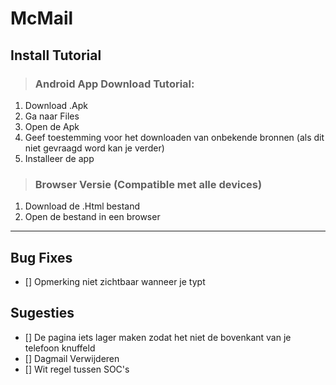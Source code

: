# McMail


## **Install Tutorial**
>### Android App Download Tutorial:
 1. Download .Apk
 2. Ga naar Files
 3. Open de Apk
 4. Geef toestemming voor het downloaden van onbekende bronnen (als dit niet gevraagd word kan je verder)
 5. Installeer de app

>### Browser Versie (Compatible met alle devices)
 1. Download de .Html bestand
 2. Open de bestand in een browser

---

## Bug Fixes
 - [] Opmerking niet zichtbaar wanneer je typt

## Sugesties
 - [] De pagina iets lager maken zodat het niet de bovenkant van je telefoon knuffeld
 - [] Dagmail Verwijderen
 - [] Wit regel tussen SOC's
